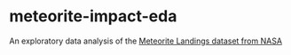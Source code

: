 # meteorite-impact-eda
An exploratory data analysis of the [Meteorite Landings dataset from NASA](https://data.nasa.gov/Space-Science/Meteorite-Landings/gh4g-9sfh)
